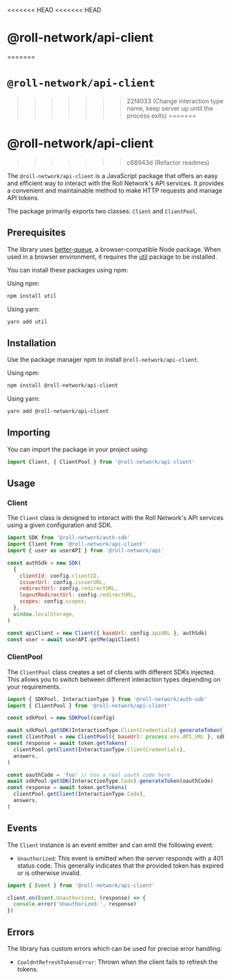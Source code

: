 <<<<<<< HEAD
<<<<<<< HEAD
# @roll-network/api-client
=======
# `@roll-network/api-client` 
>>>>>>> 22f4033 (Change interaction type name, keep server up until the process exits)
=======
# @roll-network/api-client
>>>>>>> c68943d (Refactor readmes)

The `@roll-network/api-client` is a JavaScript package that offers an easy and efficient way to interact with the Roll Network's API services. It provides a convenient and maintainable method to make HTTP requests and manage API tokens. 

The package primarily exports two classes: `Client` and `ClientPool`.

## Prerequisites

The library uses [better-queue](https://www.npmjs.com/package/better-queue), a browser-compatible Node package. When used in a browser environment, it requires the [util](https://www.npmjs.com/package/util) package to be installed.

You can install these packages using npm:

Using npm:

```bash
npm install util
```

Using yarn:

```bash
yarn add util
```

## Installation

Use the package manager npm to install `@roll-network/api-client`.

Using npm:

```bash
npm install @roll-network/api-client
```

Using yarn:

```bash
yarn add @roll-network/api-client
```

## Importing

You can import the package in your project using:

```javascript
import Client, { ClientPool } from '@roll-network/api-client'
```

## Usage

### Client

The `Client` class is designed to interact with the Roll Network's API services using a given configuration and SDK.

```javascript
import SDK from '@roll-network/auth-sdk'
import Client from '@roll-network/api-client'
import { user as userAPI } from '@roll-network/api'

const authSdk = new SDK(
  {
    clientId: config.clientID,
    issuerUrl: config.issuerURL,
    redirectUrl: config.redirectURL,
    logoutRedirectUrl: config.redirectURL,
    scopes: config.scopes,
  },
  window.localStorage,
)

const apiClient = new Client({ baseUrl: config.apiURL }, authSdk)
const user = await userAPI.getMe(apiClient)
```

### ClientPool

The `ClientPool` class creates a set of clients with different SDKs injected. This allows you to switch between different interaction types depending on your requirements.

```javascript
import { SDKPool, InteractionType } from '@roll-network/auth-sdk'
import { ClientPool } from '@roll-network/api-client'

const sdkPool = new SDKPool(config)

await sdkPool.getSDK(InteractionType.ClientCredentials).generateToken()
const clientPool = new ClientPool({ baseUrl: process.env.API_URL }, sdkPool)
const response = await token.getTokens(
  clientPool.getClient(InteractionType.ClientCredentials),
  answers,
)

const oauthCode = 'foo' // Use a real oauth code here
await sdkPool.getSDK(InteractionType.Code).generateToken(oauthCode)
const response = await token.getTokens(
  clientPool.getClient(InteractionType.Code),
  answers,
)
```

## Events

The `Client` instance is an event emitter and can emit the following event:

- `Unauthorized`: This event is emitted when the server responds with a 401 status code. This generally indicates that the provided token has expired or is otherwise invalid.

```javascript
import { Event } from '@roll-network/api-client'

client.on(Event.Unauthorized, (response) => {
  console.error('Unauthorized:', response)
})
```

## Errors

The library has custom errors which can be used for precise error handling:

- `CouldntRefreshTokensError`: Thrown when the client fails to refresh the tokens.
